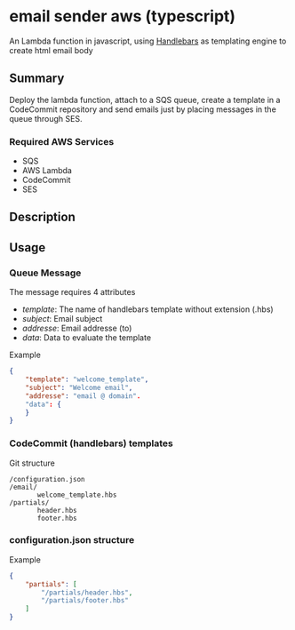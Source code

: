 # email sender aws (typescript)

An Lambda function in javascript, using [Handlebars](https://handlebarsjs.com/) as templating engine to create html email body

## Summary

Deploy the lambda function, attach to a SQS queue, create a template in a CodeCommit repository and send emails just by placing messages in the queue through SES.

### Required AWS Services

- SQS
- AWS Lambda
- CodeCommit
- SES

## Description

## Usage

### Queue Message

The message requires 4 attributes

- *template*: The name of handlebars template without extension (.hbs)
- *subject*: Email subject
- *addresse*: Email addresse (to)
- *data*: Data to evaluate the template

Example

``` json
{
    "template": "welcome_template",
    "subject": "Welcome email",
    "addresse": "email @ domain".
    "data": {
    }
}
```

### CodeCommit (handlebars) templates

Git structure

```plaintext
/configuration.json
/email/
       welcome_template.hbs
/partials/
       header.hbs
       footer.hbs
```

### configuration.json structure

Example
```json
{
    "partials": [
        "/partials/header.hbs",
        "/partials/footer.hbs"
    ]
}
```
